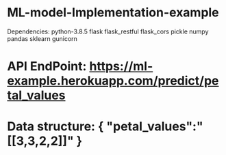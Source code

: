 # ML-model-Implementation-example

Dependencies:
python-3.8.5
flask
flask_restful
flask_cors
pickle
numpy
pandas
sklearn
gunicorn

# API EndPoint: https://ml-example.herokuapp.com/predict/petal_values
# Data structure: { "petal_values":"[[3,3,2,2]]" }
